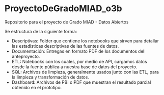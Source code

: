 # ProyectoDeGradoMIAD_o3b
Repositorio para el proyecto de Grado MIAD - Datos Abiertos

Se estructura de la siguiente forma:

- Descriptivas: Folder que contiene los notebooks que sirven para detallar las estadisticas descriptivas de las fuentes de datos.
- Documentación: Entregas en formato PDF de los documentos del anteproyecto.
- ETL: Notebooks con los cuales, por medio de API, cargamos datos desde la fuente pública a nuestra base de datos del proyecto.
- SQL: Archivos de limpieza, generalmente usados junto con las ETL, para la limpieza y transformación de datos.
- Dashboard: Archivos de PBI o PDF que muestran el resultado parcial obtenido en el prototipo.
